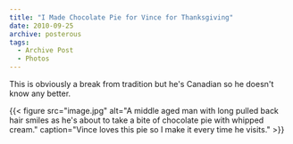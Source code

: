 ```yaml
---
title: "I Made Chocolate Pie for Vince for Thanksgiving"
date: 2010-09-25
archive: posterous
tags: 
  - Archive Post
  - Photos
---
```


This is obviously a break from tradition but he's Canadian so he doesn't know any better.

{{< figure 
	src="image.jpg" 
	alt="A middle aged man with long pulled back hair smiles as he's about to take a bite of chocolate pie with whipped cream." 
	caption="Vince loves this pie so I make it every time he visits." >}}